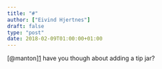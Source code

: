 ```yaml
---
title: "#"
author: ["Eivind Hjertnes"]
draft: false
type: "post"
date: 2018-02-09T01:00:00+01:00
---
```


[@manton][1](https://micro.blog/manton) have you though about adding a
tip jar?
